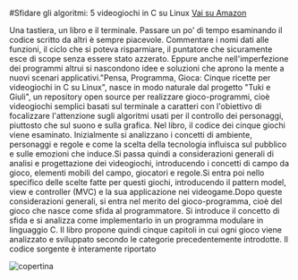 #Sfidare gli algoritmi: 5 videogiochi in C su Linux
[Vai su Amazon](https://www.amazon.it/dp/1695109325)

Una tastiera, un libro e il terminale. Passare un po' di tempo esaminando il codice scritto da altri è sempre piacevole.
Commentare i nomi dati alle funzioni, il ciclo che si poteva risparmiare, il puntatore che sicuramente esce 
di scope senza essere stato azzerato. Eppure anche nell'imperfezione dei programmi altrui si nascondono 
idee e soluzioni che aprono la mente a nuovi scenari applicativi."Pensa, Programma, Gioca: 
Cinque ricette per videogiochi in C su Linux", nasce in modo naturale dal progetto "Tuki e Giuli", 
un repository open source per realizzare gioco-programmi, cioè videogiochi semplici basati sul terminale a caratteri 
con l'obiettivo di focalizzare l'attenzione sugli algoritmi usati per il controllo dei personaggi,
piuttosto che sul suono e sulla grafica. Nel libro, il codice dei cinque giochi viene esaminato.
Inizialmente si analizzano i concetti di ambiente, personaggi e regole e come la scelta della tecnologia influisca
sul pubblico e sulle emozioni che induce.Si passa quindi a considerazioni generali di analisi e
progettazione dei videogiochi, introducendo i concetti di campo da gioco, elementi mobili del campo, 
giocatori e regole.Si entra poi nello specifico delle scelte fatte per questi giochi, introducendo il pattern model,
view e controller (MVC) e la sua applicazione nei videogame.Dopo queste considerazioni generali, si entra nel merito
del gioco-programma, cioè del gioco che nasce come sfida al programmatore. Si introduce il concetto di sfida e si
analizza come implementarlo in un programma modulare in linguaggio C. Il libro propone quindi cinque capitoli in
cui ogni gioco viene analizzato e sviluppato secondo le categorie precedentemente introdotte. 
Il codice sorgente è interamente riportato

![copertina](mezza.jpg)
